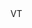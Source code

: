 <?xml version="1.0" encoding="UTF-8"?>
<CustomMetadata xmlns="http://soap.sforce.com/2006/04/metadata">
    <label>VT</label>
</CustomMetadata>
